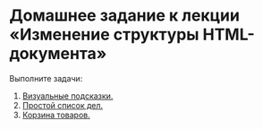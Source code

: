 # Домашнее задание к лекции «Изменение структуры HTML-документа»

Выполните задачи:

1. [Визуальные подсказки.](./01_tooltip/)
2. [Простой список дел.](./02_todo/)
3. [Корзина товаров.](./03_cart/)